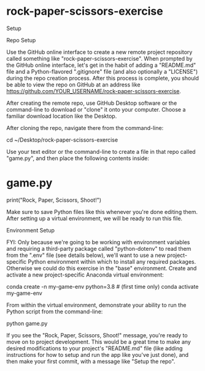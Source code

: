 # rock-paper-scissors-exercise

Setup

Repo Setup

Use the GitHub online interface to create a new remote project repository called something like "rock-paper-scissors-exercise". When prompted by the GitHub online interface, let's get in the habit of adding a "README.md" file and a Python-flavored ".gitignore" file (and also optionally a "LICENSE") during the repo creation process. After this process is complete, you should be able to view the repo on GitHub at an address like https://github.com/YOUR_USERNAME/rock-paper-scissors-exercise.

After creating the remote repo, use GitHub Desktop software or the command-line to download or "clone" it onto your computer. Choose a familiar download location like the Desktop.

After cloning the repo, navigate there from the command-line:

cd ~/Desktop/rock-paper-scissors-exercise

Use your text editor or the command-line to create a file in that repo called "game.py", and then place the following contents inside:

# game.py

print("Rock, Paper, Scissors, Shoot!")

Make sure to save Python files like this whenever you're done editing them. After setting up a virtual environment, we will be ready to run this file.

Environment Setup

FYI: Only because we're going to be working with environment variables and requiring a third-party package called "python-dotenv" to read them from the ".env" file (see details below), we'll want to use a new project-specific Python environment within which to install any required packages. Otherwise we could do this exercise in the "base" environment.
Create and activate a new project-specific Anaconda virtual environment:

conda create -n my-game-env python=3.8 # (first time only)
conda activate my-game-env

From within the virtual environment, demonstrate your ability to run the Python script from the command-line:

python game.py

If you see the "Rock, Paper, Scissors, Shoot!" message, you're ready to move on to project development. This would be a great time to make any desired modifications to your project's "README.md" file (like adding instructions for how to setup and run the app like you've just done), and then make your first commit, with a message like "Setup the repo".